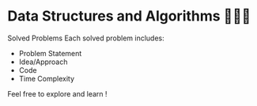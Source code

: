 # Data Structures and Algorithms 👩‍💻🔥

Solved Problems
Each solved problem includes:

* Problem Statement 
* Idea/Approach
* Code
* Time Complexity

Feel free to explore and learn !
